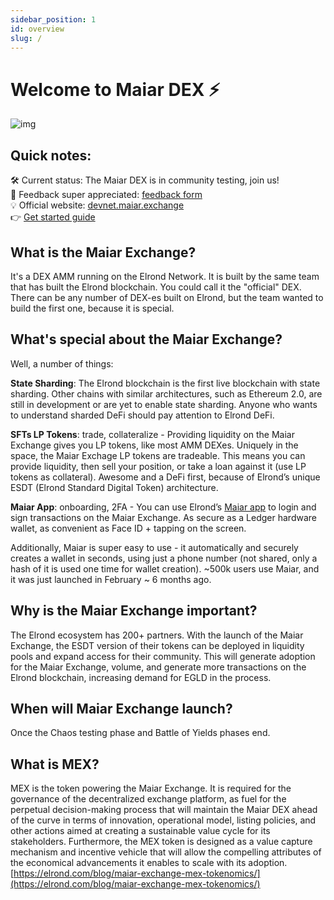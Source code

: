 ```yaml
---
sidebar_position: 1
id: overview
slug: /
---
```


# Welcome to Maiar DEX ⚡

![img](/docs/maiar-exchange-overview.png)

## Quick notes:

🛠️ Current status: The Maiar DEX is in community testing, join us!  
🙌 Feedback super appreciated: [feedback form](https://docs.google.com/forms/u/1/d/1y6FJSr2sNu55sBAJML9ejLCwMr3_k2muB4jxbDyZ1mY)  
💡 Official website: [devnet.maiar.exchange](https://devnet.maiar.exchange)  
👉 [Get started guide](/how-to-test)

## What is the Maiar Exchange?

It's a DEX AMM running on the Elrond Network. It is built by the same team that has built the Elrond blockchain. You could call it the "official" DEX. There can be any number of DEX-es built on Elrond, but the team wanted to build the first one, because it is special.

## What's special about the Maiar Exchange?

Well, a number of things:

**State Sharding**: The Elrond blockchain is the first live blockchain with state sharding. Other chains with similar architectures, such as Ethereum 2.0, are still in development or are yet to enable state sharding. Anyone who wants to understand sharded DeFi should pay attention to Elrond DeFi.

**SFTs LP Tokens**: trade, collateralize - Providing liquidity on the Maiar Exchange gives you LP tokens, like most AMM DEXes. Uniquely in the space, the Maiar Exchage LP tokens are tradeable. This means you can provide liquidity, then sell your position, or take a loan against it (use LP tokens as collateral). Awesome and a DeFi first, because of Elrond’s unique ESDT (Elrond Standard Digital Token) architecture.

**Maiar App**: onboarding, 2FA - You can use Elrond’s [Maiar app](https://getmaiar.com/app) to login and sign transactions on the Maiar Exchange. As secure as a Ledger hardware wallet, as convenient as Face ID + tapping on the screen.

Additionally, Maiar is super easy to use - it automatically and securely creates a wallet in seconds, using just a phone number (not shared, only a hash of it is used one time for wallet creation). ~500k users use Maiar, and it was just launched in February ~ 6 months ago.

## Why is the Maiar Exchange important?

The Elrond ecosystem has 200+ partners. With the launch of the Maiar Exchange, the ESDT version of their tokens can be deployed in liquidity pools and expand access for their community. This will generate adoption for the Maiar Exchange, volume, and generate more transactions on the Elrond blockchain, increasing demand for EGLD in the process.

## When will Maiar Exchange launch?

Once the Chaos testing phase and Battle of Yields phases end.

## What is MEX?

MEX is the token powering the Maiar Exchange. It is required for the governance of the decentralized exchange platform, as fuel for the perpetual decision-making process that will maintain the Maiar DEX ahead of the curve in terms of innovation, operational model, listing policies, and other actions aimed at creating a sustainable value cycle for its stakeholders. Furthermore, the MEX token is designed as a value capture mechanism and incentive vehicle that will allow the compelling attributes of the economical advancements it enables to scale with its adoption.
[https://elrond.com/blog/maiar-exchange-mex-tokenomics/](https://elrond.com/blog/maiar-exchange-mex-tokenomics/)
